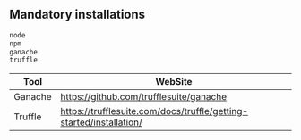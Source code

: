## Mandatory installations


```sh
node
npm
ganache
truffle
```

| Tool | WebSite |
| ------ | ------ |
| Ganache | https://github.com/trufflesuite/ganache
| Truffle | https://trufflesuite.com/docs/truffle/getting-started/installation/